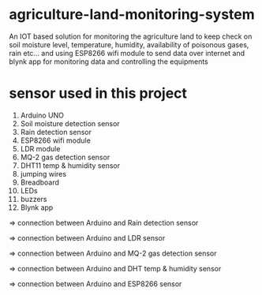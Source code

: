 # agriculture-land-monitoring-system
An IOT based solution for monitoring the agriculture land to keep check on soil moisture level, temperature, humidity, availability of poisonous gases, rain etc... and using ESP8266 wifi module to send data over internet and blynk app for monitoring data and controlling the equipments

# sensor used in this project
1. Arduino UNO
2. Soil moisture detection sensor
3. Rain detection sensor
4. ESP8266 wifi module
5. LDR module
6. MQ-2 gas detection sensor
7. DHT11 temp & humidity sensor
8. jumping wires
9. Breadboard
10. LEDs
11. buzzers
12. Blynk app


=> connection between Arduino and Rain detection sensor


 


=> connection between Arduino and LDR sensor

 

=> connection between Arduino and MQ-2 gas detection sensor
 


=> connection between Arduino and DHT temp & humidity sensor
 


=> connection between Arduino and ESP8266 sensor



 

 
